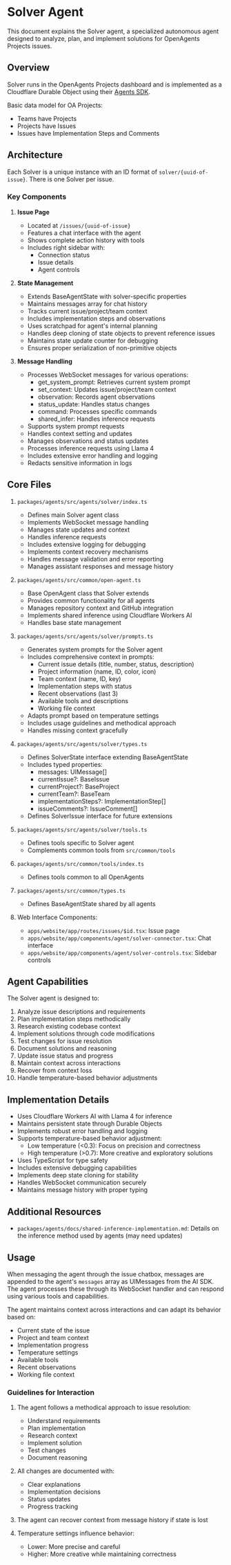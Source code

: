 # Solver Agent

This document explains the Solver agent, a specialized autonomous agent designed to analyze, plan, and implement solutions for OpenAgents Projects issues.

## Overview

Solver runs in the OpenAgents Projects dashboard and is implemented as a Cloudflare Durable Object using their [Agents SDK](https://developers.cloudflare.com/agents/api-reference/).

Basic data model for OA Projects:
- Teams have Projects
- Projects have Issues
- Issues have Implementation Steps and Comments

## Architecture

Each Solver is a unique instance with an ID format of `solver/{uuid-of-issue}`. There is one Solver per issue.

### Key Components

1. **Issue Page**
   - Located at `/issues/{uuid-of-issue}`
   - Features a chat interface with the agent
   - Shows complete action history with tools
   - Includes right sidebar with:
     - Connection status
     - Issue details
     - Agent controls

2. **State Management**
   - Extends BaseAgentState with solver-specific properties
   - Maintains messages array for chat history
   - Tracks current issue/project/team context
   - Includes implementation steps and observations
   - Uses scratchpad for agent's internal planning
   - Handles deep cloning of state objects to prevent reference issues
   - Maintains state update counter for debugging
   - Ensures proper serialization of non-primitive objects

3. **Message Handling**
   - Processes WebSocket messages for various operations:
     - get_system_prompt: Retrieves current system prompt
     - set_context: Updates issue/project/team context
     - observation: Records agent observations
     - status_update: Handles status changes
     - command: Processes specific commands
     - shared_infer: Handles inference requests
   - Supports system prompt requests
   - Handles context setting and updates
   - Manages observations and status updates
   - Processes inference requests using Llama 4
   - Includes extensive error handling and logging
   - Redacts sensitive information in logs

## Core Files

1. `packages/agents/src/agents/solver/index.ts`
   - Defines main Solver agent class
   - Implements WebSocket message handling
   - Manages state updates and context
   - Handles inference requests
   - Includes extensive logging for debugging
   - Implements context recovery mechanisms
   - Handles message validation and error reporting
   - Manages assistant responses and message history

2. `packages/agents/src/common/open-agent.ts`
   - Base OpenAgent class that Solver extends
   - Provides common functionality for all agents
   - Manages repository context and GitHub integration
   - Implements shared inference using Cloudflare Workers AI
   - Handles base state management

3. `packages/agents/src/agents/solver/prompts.ts`
   - Generates system prompts for the Solver agent
   - Includes comprehensive context in prompts:
     - Current issue details (title, number, status, description)
     - Project information (name, ID, color, icon)
     - Team context (name, ID, key)
     - Implementation steps with status
     - Recent observations (last 3)
     - Available tools and descriptions
     - Working file context
   - Adapts prompt based on temperature settings
   - Includes usage guidelines and methodical approach
   - Handles missing context gracefully

4. `packages/agents/src/agents/solver/types.ts`
   - Defines SolverState interface extending BaseAgentState
   - Includes typed properties:
     - messages: UIMessage[]
     - currentIssue?: BaseIssue
     - currentProject?: BaseProject
     - currentTeam?: BaseTeam
     - implementationSteps?: ImplementationStep[]
     - issueComments?: IssueComment[]
   - Defines SolverIssue interface for future extensions

5. `packages/agents/src/agents/solver/tools.ts`
   - Defines tools specific to Solver agent
   - Complements common tools from `src/common/tools`

6. `packages/agents/src/common/tools/index.ts`
   - Defines tools common to all OpenAgents

7. `packages/agents/src/common/types.ts`
   - Defines BaseAgentState shared by all agents

8. Web Interface Components:
   - `apps/website/app/routes/issues/$id.tsx`: Issue page
   - `apps/website/app/components/agent/solver-connector.tsx`: Chat interface
   - `apps/website/app/components/agent/solver-controls.tsx`: Sidebar controls

## Agent Capabilities

The Solver agent is designed to:
1. Analyze issue descriptions and requirements
2. Plan implementation steps methodically
3. Research existing codebase context
4. Implement solutions through code modifications
5. Test changes for issue resolution
6. Document solutions and reasoning
7. Update issue status and progress
8. Maintain context across interactions
9. Recover from context loss
10. Handle temperature-based behavior adjustments

## Implementation Details

- Uses Cloudflare Workers AI with Llama 4 for inference
- Maintains persistent state through Durable Objects
- Implements robust error handling and logging
- Supports temperature-based behavior adjustment:
  - Low temperature (<0.3): Focus on precision and correctness
  - High temperature (>0.7): More creative and exploratory solutions
- Uses TypeScript for type safety
- Includes extensive debugging capabilities
- Implements deep state cloning for stability
- Handles WebSocket communication securely
- Maintains message history with proper typing

## Additional Resources

- `packages/agents/docs/shared-inference-implementation.md`: Details on the inference method used by agents (may need updates)

## Usage

When messaging the agent through the issue chatbox, messages are appended to the agent's `messages` array as UIMessages from the AI SDK. The agent processes these through its WebSocket handler and can respond using various tools and capabilities.

The agent maintains context across interactions and can adapt its behavior based on:
- Current state of the issue
- Project and team context
- Implementation progress
- Temperature settings
- Available tools
- Recent observations
- Working file context

### Guidelines for Interaction

1. The agent follows a methodical approach to issue resolution:
   - Understand requirements
   - Plan implementation
   - Research context
   - Implement solution
   - Test changes
   - Document reasoning

2. All changes are documented with:
   - Clear explanations
   - Implementation decisions
   - Status updates
   - Progress tracking

3. The agent can recover context from message history if state is lost

4. Temperature settings influence behavior:
   - Lower: More precise and careful
   - Higher: More creative while maintaining correctness